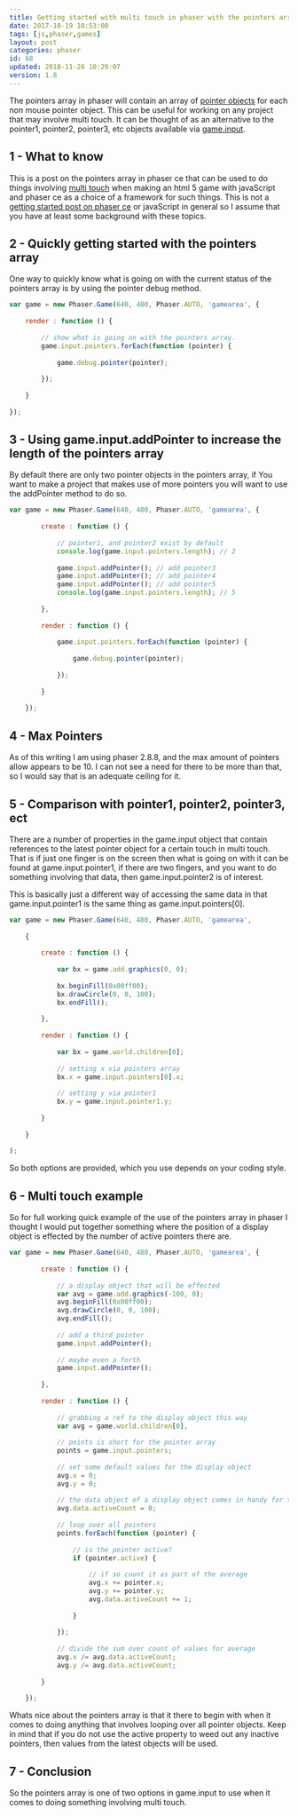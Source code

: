 ```yaml
---
title: Getting started with multi touch in phaser with the pointers array.
date: 2017-10-19 10:53:00
tags: [js,phaser,games]
layout: post
categories: phaser
id: 68
updated: 2018-11-26 10:29:07
version: 1.8
---
```


The pointers array in phaser will contain an array of [pointer objects](/2017/10/17/phaser-input-pointer-objects/) for each non mouse pointer object. This can be useful for working on any project that may involve multi touch. It can be thought of as an alternative to the pointer1, pointer2, pointer3, etc objects available via [game.input](/2017/10/13/phaser-gameobj-input/).

<!-- more -->

## 1 - What to know

This is a post on the pointers array in phaser ce that can be used to do things involving [multi touch](https://en.wikipedia.org/wiki/Multi-touch) when making an html 5 game with javaScript and phaser ce as a choice of a framework for such things. This is not a [getting started post on phaser ce](/2017/10/04/phaser-getting-started/) or javaScript in general so I assume that you have at least some background with these topics.

## 2 - Quickly getting started with the pointers array

One way to quickly know what is going on with the current status of the pointers array is by using the pointer debug method.

```js
var game = new Phaser.Game(640, 480, Phaser.AUTO, 'gamearea', {
 
    render : function () {
 
        // show what is going on with the pointers array.
        game.input.pointers.forEach(function (pointer) {
 
            game.debug.pointer(pointer);
 
        });
 
    }
 
});
```

## 3 - Using game.input.addPointer to increase the length of the pointers array

By default there are only two pointer objects in the pointers array, if You want to make a project that makes use of more pointers you will want to use the addPointer method to do so.

```js
var game = new Phaser.Game(640, 480, Phaser.AUTO, 'gamearea', {
 
        create : function () {
 
            // pointer1, and pointer2 exist by default
            console.log(game.input.pointers.length); // 2
 
            game.input.addPointer(); // add pointer3
            game.input.addPointer(); // add pointer4
            game.input.addPointer(); // add pointer5
            console.log(game.input.pointers.length); // 5
 
        },
 
        render : function () {
 
            game.input.pointers.forEach(function (pointer) {
 
                game.debug.pointer(pointer);
 
            });
 
        }
 
    });
```

## 4 - Max Pointers

As of this writing I am using phaser 2.8.8, and the max amount of pointers allow appears to be 10. I can not see a need for there to be more than that, so I would say that is an adequate ceiling for it.

## 5 - Comparison with pointer1, pointer2, pointer3, ect

There are a number of properties in the game.input object that contain references to the latest pointer object for a certain touch in multi touch. That is if just one finger is on the screen then what is going on with it can be found at game.input.pointer1, if there are two fingers, and you want to do something involving that data, then game.input.pointer2 is of interest.

This is basically just a different way of accessing the same data in that game.input.pointer1 is the same thing as game.input.pointers[0].

```js
var game = new Phaser.Game(640, 480, Phaser.AUTO, 'gamearea', 
 
    {
 
        create : function () {
 
            var bx = game.add.graphics(0, 0);
 
            bx.beginFill(0x00ff00);
            bx.drawCircle(0, 0, 100);
            bx.endFill();
 
        },
 
        render : function () {
 
            var bx = game.world.children[0];
 
            // setting x via pointers array
            bx.x = game.input.pointers[0].x;
 
            // setting y via pointer1
            bx.y = game.input.pointer1.y;
 
        }
 
    }
 
);
```

So both options are provided, which you use depends on your coding style.

## 6 - Multi touch example

So for full working quick example of the use of the pointers array in phaser I thought I would put together something where the position of a display object is effected by the number of active pointers there are.

```js
var game = new Phaser.Game(640, 480, Phaser.AUTO, 'gamearea', {
 
        create : function () {
 
            // a display object that will be effected
            var avg = game.add.graphics(-100, 0);
            avg.beginFill(0x00ff00);
            avg.drawCircle(0, 0, 100);
            avg.endFill();
 
            // add a third pointer
            game.input.addPointer();
 
            // maybe even a forth
            game.input.addPointer();
 
        },
 
        render : function () {
 
            // grabbing a ref to the display object this way
            var avg = game.world.children[0],
 
            // points is short for the pointer array
            points = game.input.pointers;
 
            // set some default values for the display object
            avg.x = 0;
            avg.y = 0;
 
            // the data object of a display object comes in handy for things like this
            avg.data.activeCount = 0;
 
            // loop over all pointers
            points.forEach(function (pointer) {
 
                // is the pointer active?
                if (pointer.active) {
 
                    // if so count it as part of the average
                    avg.x += pointer.x;
                    avg.y += pointer.y;
                    avg.data.activeCount += 1;
 
                }
 
            });
 
            // divide the sum over count of values for average
            avg.x /= avg.data.activeCount;
            avg.y /= avg.data.activeCount;
 
        }
 
    });
```

Whats nice about the pointers array is that it there to begin with when it comes to doing anything that involves looping over all pointer objects. Keep in mind that if you do not use the active property to weed out any inactive pointers, then values from the latest objects will be used.

## 7 - Conclusion

So the pointers array is one of two options in game.input to use when it comes to doing something involving multi touch.
